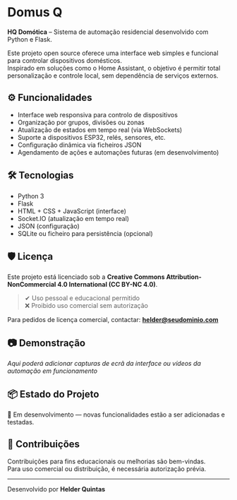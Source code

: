 # Domus Q

**HQ Domótica** – Sistema de automação residencial desenvolvido com Python e Flask.

Este projeto open source oferece uma interface web simples e funcional para controlar dispositivos domésticos.  
Inspirado em soluções como o Home Assistant, o objetivo é permitir total personalização e controle local, sem dependência de serviços externos.

## ⚙️ Funcionalidades

- Interface web responsiva para controlo de dispositivos
- Organização por grupos, divisões ou zonas
- Atualização de estados em tempo real (via WebSockets)
- Suporte a dispositivos ESP32, relés, sensores, etc.
- Configuração dinâmica via ficheiros JSON
- Agendamento de ações e automações futuras (em desenvolvimento)

## 🛠️ Tecnologias

- Python 3
- Flask
- HTML + CSS + JavaScript (interface)
- Socket.IO (atualização em tempo real)
- JSON (configuração)
- SQLite ou ficheiro para persistência (opcional)

## 🛡️ Licença

Este projeto está licenciado sob a **Creative Commons Attribution-NonCommercial 4.0 International (CC BY-NC 4.0)**.

> ✔ Uso pessoal e educacional permitido  
> ❌ Proibido uso comercial sem autorização

Para pedidos de licença comercial, contactar: **helder@seudominio.com**

## 📷 Demonstração

*Aqui poderá adicionar capturas de ecrã da interface ou vídeos da automação em funcionamento*

## 📦 Estado do Projeto

🚧 Em desenvolvimento — novas funcionalidades estão a ser adicionadas e testadas.

## 🤝 Contribuições

Contribuições para fins educacionais ou melhorias são bem-vindas.  
Para uso comercial ou distribuição, é necessária autorização prévia.

---

Desenvolvido por **Helder Quintas**
